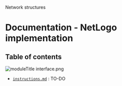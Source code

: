 Network structures
# Documentation - NetLogo implementation
## Table of contents

![`moduleTitle interface.png`](2022-Brughmans-001-interface.png)

- [`instructions.md`](instructions.md) : TO-DO
